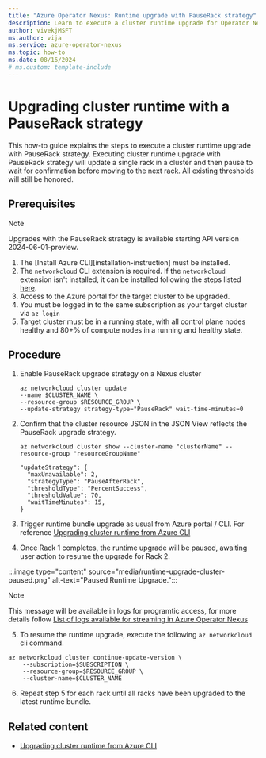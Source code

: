 ```yaml
---
title: "Azure Operator Nexus: Runtime upgrade with PauseRack strategy"
description: Learn to execute a cluster runtime upgrade for Operator Nexus with a PauseRack strategy
author: vivekjMSFT
ms.author: vija
ms.service: azure-operator-nexus
ms.topic: how-to
ms.date: 08/16/2024
# ms.custom: template-include
---
```

# Upgrading cluster runtime with a PauseRack strategy

This how-to guide explains the steps to execute a cluster runtime upgrade with PauseRack strategy. Executing cluster runtime upgrade with PauseRack strategy will update a single rack in a cluster and then pause to wait for confirmation before moving to the next rack. All existing thresholds will still be honored.

## Prerequisites

> [!NOTE]
> Upgrades with the PauseRack strategy is available starting  API version 2024-06-01-preview.

1. The [Install Azure CLI][installation-instruction] must be installed.
2. The `networkcloud` CLI extension is required. If the `networkcloud` extension isn't installed, it can be installed following the steps listed [here](https://github.com/MicrosoftDocs/azure-docs-pr/blob/main/articles/operator-nexus/howto-install-cli-extensions.md).
3. Access to the Azure portal for the target cluster to be upgraded.
4. You must be logged in to the same subscription as your target cluster via `az login`
5. Target cluster must be in a running state, with all control plane nodes healthy and 80+% of compute nodes in a running and healthy state.

## Procedure

1. Enable PauseRack upgrade strategy on a Nexus cluster

    ```azurecli
    az networkcloud cluster update 
    --name $CLUSTER_NAME \
    --resource-group $RESOURCE_GROUP \
    --update-strategy strategy-type="PauseRack" wait-time-minutes=0
    ```

2. Confirm that the cluster resource JSON in the JSON View reflects the PauseRack upgrade strategy.

    ```azurecli
    az networkcloud cluster show --cluster-name "clusterName" --resource-group "resourceGroupName"
    ```

    ```  
    "updateStrategy": {
      "maxUnavailable": 2,
      "strategyType": "PauseAfterRack",
      "thresholdType": "PercentSuccess",
      "thresholdValue": 70,
      "waitTimeMinutes": 15,
    }
    ```

3. Trigger runtime bundle upgrade as usual from Azure portal / CLI. For reference [Upgrading cluster runtime from Azure CLI](./howto-cluster-runtime-upgrade.md)

4. Once Rack 1 completes, the runtime upgrade will be paused, awaiting user action to resume the upgrade for Rack 2.

:::image type="content" source="media/runtime-upgrade-cluster-paused.png" alt-text="Paused Runtime Upgrade.":::

> [!NOTE]
> This message will be available in logs for programtic access, for more details follow [List of logs available for streaming in Azure Operator Nexus](list-logs-available.md)

5. To resume the runtime upgrade, execute the following `az networkcloud` cli command.

```shell
az networkcloud cluster continue-update-version \
    --subscription=$SUBSCRIPTION \
    --resource-group=$RESOURCE_GROUP \
    --cluster-name=$CLUSTER_NAME
```

6. Repeat step 5 for each rack until all racks have been upgraded to the latest runtime bundle.

## Related content

- [Upgrading cluster runtime from Azure CLI](./howto-cluster-runtime-upgrade.md)

